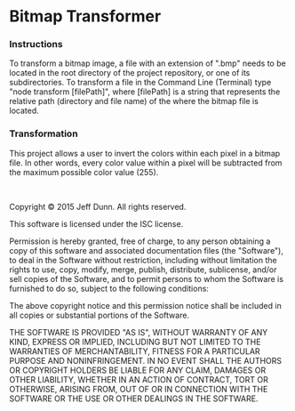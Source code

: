 # Bitmap Transformer


### Instructions

To transform a bitmap image, a file with an extension of ".bmp" needs to be located in the root directory of the project repository, or one of its subdirectories. To transform a file in the Command Line (Terminal) type "node transform [filePath]", where [filePath] is a string that represents the relative path (directory and file name) of the where the bitmap file is located.


### Transformation

This project allows a user to invert the colors within each pixel in a bitmap file. In other words, every color value within a pixel will be subtracted from the maximum possible color value (255).


&nbsp;
&nbsp;


Copyright &copy; 2015 Jeff Dunn.
All rights reserved.

This software is licensed under the ISC license.

Permission is hereby granted, free of charge, to any person obtaining a copy of this software and associated documentation files (the "Software"), to deal in the Software without restriction, including without limitation the rights to use, copy, modify, merge, publish, distribute, sublicense, and/or sell copies of the Software, and to permit persons to whom the Software is furnished to do so, subject to the following conditions:

The above copyright notice and this permission notice shall be included in all copies or substantial portions of the Software.

THE SOFTWARE IS PROVIDED "AS IS", WITHOUT WARRANTY OF ANY KIND, EXPRESS OR IMPLIED, INCLUDING BUT NOT LIMITED TO THE WARRANTIES OF MERCHANTABILITY, FITNESS FOR A PARTICULAR PURPOSE AND NONINFRINGEMENT. IN NO EVENT SHALL THE AUTHORS OR COPYRIGHT HOLDERS BE LIABLE FOR ANY CLAIM, DAMAGES OR OTHER LIABILITY, WHETHER IN AN ACTION OF CONTRACT, TORT OR OTHERWISE, ARISING FROM, OUT OF OR IN CONNECTION WITH THE SOFTWARE OR THE USE OR OTHER DEALINGS IN THE SOFTWARE.
